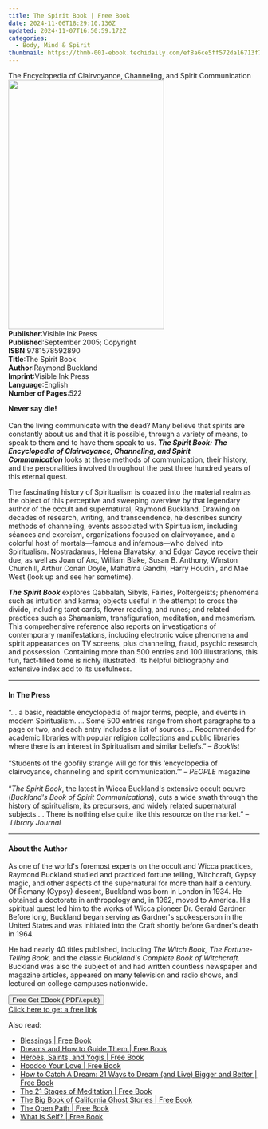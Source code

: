 ```yaml
---
title: The Spirit Book | Free Book
date: 2024-11-06T18:29:10.136Z
updated: 2024-11-07T16:50:59.172Z
categories:
  - Body, Mind & Spirit
thumbnail: https://thmb-001-ebook.techidaily.com/ef8a6ce5ff572da16713f7b697dffd6d9947e796881fbd0b936c3d065b61459d.jpg
---
```

<main id="book-container">
  <div class="flex flex-col">
    <div class="book-brief flex-1 py-6 px-4 sm:p-6 md:py-10 md:px-8">
      <!-- brief-->
      <div class="book-brief-main">
        The Encyclopedia of Clairvoyance, Channeling, and Spirit Communication
      </div>
    </div>
    <div
      class="book-meta-info flex-1 grid gap-4 col-start-1 col-end-3 row-start-1 sm:mb-6 sm:grid-cols-4 lg:gap-6 lg:col-start-2 lg:row-end-6 lg:row-span-6 lg:mb-0"
    >
      <div
        class="book-meta-info-left place-content-center mt-4 p-4 text-sm leading-6 col-start-2 col-span-2 dark:text-slate-400"
      >
        <img
          class="w-full h-500 object-cover rounded-lg sm:h-255 sm:col-span-2 lg:col-span-full"
          src="https://img-001-ebook.techidaily.com/52cf2094b5578e9c2b94e72a5c1d0649a73bc72bba770949a5fa445a8320cfa5.jpg"
          alt=""
          width="312"
          height="500"
        />
      </div>
      <div
        class="book-meta-info-right mt-2 col-start-1 row-start-2 col-span-3 self-center"
      >
        <!-- meta data  -->
        <div class="flex flex-col px-4 md:px-8">
          <div class="flex-1">
            <strong>Publisher</strong>:<span class="px-2"
              >Visible Ink Press</span
            >
          </div>
          <div class="flex-1">
            <strong>Published</strong>:<span class="px-2"
              >September 2005; Copyright</span
            >
          </div>
          <div class="flex-1">
            <strong>ISBN</strong>:<span class="px-2">9781578592890</span>
          </div>
          <div class="flex-1">
            <strong>Title</strong>:<span class="px-2">The Spirit Book</span>
          </div>
          <div class="flex-1">
            <strong>Author</strong>:<span class="px-2">Raymond Buckland</span>
          </div>
          <div class="flex-1">
            <strong>Imprint</strong>:<span class="px-2">Visible Ink Press</span>
          </div>
          <div class="flex-1">
            <strong>Language</strong>:<span class="px-2">English</span>
          </div>
          <div class="flex-1">
            <strong>Number of Pages</strong>:<span class="px-2">522</span>
          </div>
        </div>
      </div>
    </div>
    <div class="book-description flex-1 py-6 px-4 sm:p-6 md:py-10 md:px-8">
      <div class="book-description-main">
        <div accordion-content="" id="description">
          <p class="western">
            <b>Never say die!</b><br /><br /><span
              >Can the living communicate with the dead? Many believe that
              spirits are constantly about us and that it is possible, through a
              variety of means, to speak to them and to have them speak to
              us.&nbsp;</span
            ><i
              ><b
                >The Spirit Book: The Encyclopedia of Clairvoyance, Channeling,
                and Spirit Communication</b
              ></i
            ><span
              >&nbsp;looks at these methods of communication, their history, and
              the personalities involved throughout the past three hundred years
              of this eternal quest.</span
            >
          </p>
          <p>
            The fascinating history of Spiritualism is coaxed into the material
            realm as the object of this perceptive and sweeping overview by that
            legendary author of the occult and supernatural, Raymond Buckland.
            Drawing on decades of research, writing, and transcendence, he
            describes sundry methods of channeling, events associated with
            Spiritualism, including séances and exorcism, organizations focused
            on clairvoyance, and a colorful host of mortals—famous and
            infamous—who delved into Spiritualism. Nostradamus, Helena
            Blavatsky, and Edgar Cayce receive their due, as well as Joan of
            Arc, William Blake, Susan B. Anthony, Winston Churchill, Arthur
            Conan Doyle, Mahatma Gandhi, Harry Houdini, and Mae West (look up
            and see her sometime).
          </p>
          <p>
            <i><b>The Spirit Book</b></i
            >&nbsp;explores Qabbalah, Sibyls, Fairies, Poltergeists; phenomena
            such as intuition and karma; objects useful in the attempt to cross
            the divide, including tarot cards, flower reading, and runes; and
            related practices such as Shamanism, transfiguration, meditation,
            and mesmerism. This comprehensive reference also reports on
            investigations of contemporary manifestations, including electronic
            voice phenomena and spirit appearances on TV screens, plus
            channeling, fraud, psychic research, and possession. Containing more
            than 500 entries and 100 illustrations, this fun, fact-filled tome
            is richly illustrated. Its helpful bibliography and extensive index
            add to its usefulness.
          </p>
        </div>
        <div class="accordion-fader"></div>
      </div>
    </div>
    <div class="book-excerpts flex-1 py-6 px-4 sm:p-6 md:py-10 md:px-8">
      <!-- excerpts-->
      <div class="book-excerpts-main">
        <hr />
        <h4 class="placeholder placeholder-heading">
          <span>In The Press</span>
        </h4>
        <p></p>
        <p class="western">
          <span
            >“… a basic, readable encyclopedia of major terms, people, and
            events in modern Spiritualism. … Some 500 entries range from short
            paragraphs to a page or two, and each entry includes a list of
            sources … Recommended for academic libraries with popular religion
            collections and public libraries where there is an interest in
            Spiritualism and similar beliefs.” –&nbsp;</span
          ><i>Booklist</i><br /><br /><span
            >“Students of the goofily strange will go for this ‘encyclopedia of
            clairvoyance, channeling and spirit communication.’” –&nbsp;</span
          ><i>PEOPLE</i><span>&nbsp;magazine</span><br /><br /><span>“</span
          ><i>The Spirit Book</i
          ><span
            >, the latest in Wicca Buckland's extensive occult oeuvre (</span
          ><i>Buckland's Book of Spirit Communications</i
          ><span
            >), cuts a wide swath through the history of spiritualism, its
            precursors, and widely related supernatural subjects…. There is
            nothing else quite like this resource on the market.” –&nbsp;</span
          ><i>Library Journal</i><br />
        </p>
        <p></p>
      </div>
    </div>
    <div class="book-about-author flex-1 py-6 px-4 sm:p-6 md:py-10 md:px-8">
      <!-- about author-->
      <div class="book-main-author-main">
        <hr />
        <h4 class="placeholder placeholder-heading">
          <span>About the Author</span>
        </h4>
        <p>
          As one of the world's foremost experts on the occult and Wicca
          practices, Raymond Buckland studied and practiced fortune telling,
          Witchcraft, Gypsy magic, and other aspects of the supernatural for
          more than half a century. Of Romany (Gypsy) descent, Buckland was born
          in London in 1934. He obtained a doctorate in anthropology and, in
          1962, moved to America. His spiritual quest led him to the works of
          Wicca pioneer Dr. Gerald Gardner. Before long, Buckland began serving
          as Gardner's spokesperson in the United States and was initiated into
          the Craft shortly before Gardner's death in 1964.
        </p>
        <p>
          He had nearly 40 titles published, including
          <i>The Witch Book, The Fortune-Telling Book,</i> and the classic
          <i>Buckland's Complete Book of Witchcraft.</i> Buckland was also the
          subject of and had written countless newspaper and magazine articles,
          appeared on many television and radio shows, and lectured on college
          campuses nationwide.
        </p>
        <p></p>
      </div>
    </div>
    <div class="book-free-get flex-1 py-6 px-4 sm:p-6 md:py-10 md:px-8">
      <button
        id="btn-free-get"
        class="bg-blue-500 hover:bg-blue-700 text-white font-bold py-2 px-4 rounded"
      >
        Free Get EBook (.PDF/.epub)
      </button>
      <div id="countdown-display" class="px-2 text-lg mt-2"></div>
      <a
        id="free-link"
        class="hidden bg-blue-500 hover:bg-blue-700 text-white font-bold py-2 px-4 rounded"
        href="https://www.ebooks.com/en-us/book/96489595/the-spirit-book/raymond-buckland/"
        target="_blank"
        >Click here to get a free link</a
      >
    </div>
    <script>
      let countdownTime = 0;
      let countdownInterval = null;
      document
        .getElementById('btn-free-get')
        .addEventListener('click', startCountdown);
      function startCountdown() {
        countdownTime = new Date().getTime() + 60000 * 3;
        countdownInterval = setInterval(updateCountdown, 1000);
        document.getElementById('btn-free-get').disabled = true;
        document
          .getElementById('btn-free-get')
          .classList.add('bg-gray-500', 'cursor-not-allowed');
      }
      function updateCountdown() {
        let currentTime = new Date().getTime();
        let timeLeft = countdownTime - currentTime;
        let secondsLeft = Math.floor(timeLeft / 1000);
        document.getElementById('countdown-display').innerHTML =
          `Remaining time: ${secondsLeft} seconds.`;
        if (secondsLeft <= 0) {
          clearInterval(countdownInterval);
          document.getElementById('btn-free-get').classList.add('hidden');
          document.getElementById('free-link').classList.remove('hidden');
          document.getElementById('countdown-display').innerHTML = '';
        }
      }
    </script>
  </div>
</main>

<ins class="adsbygoogle"
      style="display:block"
      data-ad-client="ca-pub-7571918770474297"
      data-ad-slot="8358498916"
      data-ad-format="auto"
      data-full-width-responsive="true"></ins>
    

<span class="atpl-alsoreadstyle">Also read:</span>
<div><ul>
<li><a href="https://novels-ebooks.techidaily.com/210345130-9781940837604-blessings/"><u>Blessings | Free Book</u></a></li>
<li><a href="https://novels-ebooks.techidaily.com/210344519--dreams-and-how-to-guide-them/"><u>Dreams and How to Guide Them | Free Book</u></a></li>
<li><a href="https://novels-ebooks.techidaily.com/210345135-9781940837659-heroes-saints-and-yogis/"><u>Heroes, Saints, and Yogis | Free Book</u></a></li>
<li><a href="https://novels-ebooks.techidaily.com/210344852-9781633412361-hoodoo-your-love/"><u>Hoodoo Your Love | Free Book</u></a></li>
<li><a href="https://novels-ebooks.techidaily.com/210344745-9780008501990-how-to-catch-a-dream-21-ways-to-dream-and-live-bigger-and-better/"><u>How to Catch A Dream: 21 Ways to Dream (and Live) Bigger and Better | Free Book</u></a></li>
<li><a href="https://novels-ebooks.techidaily.com/210345127-9781934532485-the-21-stages-of-meditation/"><u>The 21 Stages of Meditation | Free Book</u></a></li>
<li><a href="https://novels-ebooks.techidaily.com/210344807-9781493058631-the-big-book-of-california-ghost-stories/"><u>The Big Book of California Ghost Stories | Free Book</u></a></li>
<li><a href="https://novels-ebooks.techidaily.com/210344558-9781591812555-the-open-path/"><u>The Open Path | Free Book</u></a></li>
<li><a href="https://novels-ebooks.techidaily.com/210344559-9781591812258-what-is-self/"><u>What Is Self? | Free Book</u></a></li>
</ul></div>

